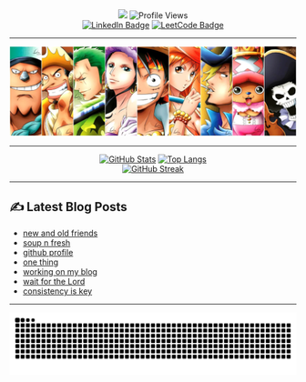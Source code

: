 <div id="header" align="center">
  <img src="https://capsule-render.vercel.app/api?text=Hi,%20I'm%20Stephen&animation=fadeIn&type=waving&color=gradient&customColorList=6&height=150&fontSize=50&fontAlignY=30&stroke=FFFFFF&strokeWidth=1&fontColor=222288"/>
  <img src="https://komarev.com/ghpvc/?username=chspur&style=for-the-badge&color=222288" alt="Profile Views"/>
  <br>
  <a href="https://www.linkedin.com/in/stw51924"><img src="https://img.shields.io/badge/linkedin-%230077B5.svg?style=for-the-badge&logo=linkedin&logoColor=white" alt="LinkedIn Badge"/></a>
  <a href="https://leetcode.com/u/chspur/"><img src="https://img.shields.io/badge/LeetCode-000000?style=for-the-badge&logo=LeetCode&logoColor=#d16c06" alt="LeetCode Badge"/></a>
</div>

<div align="center">
  <hr>
  <img src="strawhats.webp"/>
  <hr>
  <a href="https://github.com/anuraghazra/github-readme-stats"><img src="https://github-readme-stats-chspurs-projects.vercel.app/api?username=chspur&show_icons=true&theme=tokyonight" alt="GitHub Stats"/></a>
  <a href="https://github.com/anuraghazra/github-readme-stats"><img src="https://github-readme-stats-chspurs-projects.vercel.app/api/top-langs/?username=chspur&layout=compact&theme=tokyonight" alt="Top Langs"/></a>
  <br>
  <a href="https://git.io/streak-stats"><img src="https://github-readme-streak-stats-chspurs-projects.vercel.app?user=chspur&theme=tokyonight" alt="GitHub Streak"/></a>
  <hr>
</div>

## :writing_hand: Latest Blog Posts
<!-- BLOG-POST-LIST:START -->
- [new and old friends](https://blog.swang.cloud/2024/12/22/new-and-old-friends/)
- [soup n fresh](https://blog.swang.cloud/2024/12/21/soup-n-fresh/)
- [github profile](https://blog.swang.cloud/2024/12/20/github-profile/)
- [one thing](https://blog.swang.cloud/2024/12/19/one-thing/)
- [working on my blog](https://blog.swang.cloud/2024/12/18/working-on-my-blog/)
- [wait for the Lord](https://blog.swang.cloud/2024/12/17/wait-for-the-Lord/)
- [consistency is key](https://blog.swang.cloud/2024/12/16/consistency-is-key/)
<!-- BLOG-POST-LIST:END -->

<div align="center">
  <hr>
  <picture>
    <source media="(prefers-color-scheme: dark)" srcset="https://github.com/chspur/chspur/blob/output/github-contribution-grid-snake-dark.svg?palette=github-dark" />
    <source media="(prefers-color-scheme: light)" srcset="https://github.com/chspur/chspur/blob/output/github-contribution-grid-snake.svg" />
    <img alt="github-snake" src="https://github.com/chspur/chspur/blob/output/github-contribution-grid-snake.svg" />
  </picture>
</div>
